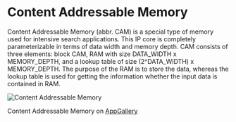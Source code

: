 # Content Addressable Memory

Content Addressable Memory (abbr. CAM) is a special type of memory used for intensive search applications. This IP core is completely parameterizable in terms of data width and memory depth. CAM consists of three elements: block CAM, RAM with size DATA_WIDTH x MEMORY_DEPTH, and a lookup table of size (2^DATA_WIDTH) x MEMORY_DEPTH. The purpose of the RAM is to store the data, whereas the lookup table is used for getting the information whether the input data is contained in RAM.

<img src="https://appgallery.maxeler.com/v0.1/app/Content%20Addressable%20Memory/icon" alt="Content Addressable Memory"/>

Content Addressable Memory on [AppGallery](http://appgallery.maxeler.com/)
